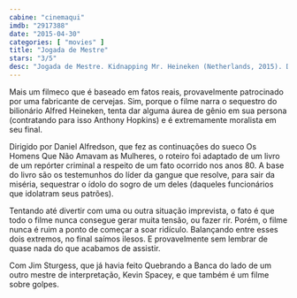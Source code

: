 ```yaml
---
cabine: "cinemaqui"
imdb: "2917388"
date: "2015-04-30"
categories: [ "movies" ]
title: "Jogada de Mestre"
stars: "3/5"
desc: "Jogada de Mestre. Kidnapping Mr. Heineken (Netherlands, 2015). Dirigido por Daniel Alfredson. Escrito por William Brookfield, Peter R. de Vries. Com Jim Sturgess, Sam Worthington, Ryan Kwanten, Anthony Hopkins, Mark van Eeuwen, Thomas Cocquerel, Jemima West, David Dencik, Vera Van Dooren."
---
```

Mais um filmeco que é baseado em fatos reais, provavelmente patrocinado por uma fabricante de cervejas. Sim, porque o filme narra o sequestro do bilionário Alfred Heineken, tenta dar alguma áurea de gênio em sua persona (contratando para isso Anthony Hopkins) e é extremamente moralista em seu final.

Dirigido por Daniel Alfredson, que fez as continuações do sueco Os Homens Que Não Amavam as Mulheres, o roteiro foi adaptado de um livro de um repórter criminal a respeito de um fato ocorrido nos anos 80. A base do livro são os testemunhos do líder da gangue que resolve, para sair da miséria, sequestrar o ídolo do sogro de um deles (daqueles funcionários que idolatram seus patrões).

Tentando até divertir com uma ou outra situação imprevista, o fato é que todo o filme nunca consegue gerar muita tensão, ou fazer rir. Porém, o filme nunca é ruim a ponto de começar a soar ridículo. Balançando entre esses dois extremos, no final saímos ilesos. E provavelmente sem lembrar de quase nada do que acabamos de assistir.

Com Jim Sturgess, que já havia feito Quebrando a Banca do lado de um outro mestre de interpretação, Kevin Spacey, e que também é um filme sobre golpes.
